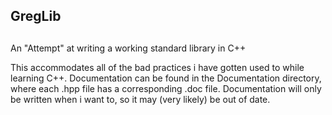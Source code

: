 
##                  ##
##     GregLib      ##
##                  ##


An "Attempt" at writing a working standard library in C++


This accommodates all of the bad practices i have gotten used to while learning C++.
Documentation can be found in the Documentation directory, 
where each .hpp file has a corresponding .doc file.
Documentation will only be written when i want to, so it may (very likely) be out of date.


